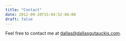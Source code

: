 ```yaml
---
title: "Contact"
date: 2012-09-20T15:04:52-04:00
draft: false
---
```


Feel free to contact me at [dallas@dallasgutauckis.com](mailto:dallas@dallasgutauckis.com). 